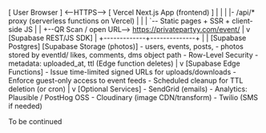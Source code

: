 [ User Browser ]  <--HTTPS-->  [ Vercel Next.js App (frontend) ]
     |                                    |
     |                                    |- /api/* proxy (serverless functions on Vercel)
     |                                    |
     |                                    `-- Static pages + SSR + client-side JS
     |
     |
     +--QR Scan / open URL--> https://privatepartyy.com/event/<eventId>
                                         |
                                         v
                                  [Supabase REST/JS SDK]
                                         |
                           +-------------+--------------+
                           |                            |
                   [Supabase Postgres]            [Supabase Storage (photos)]
                   - users, events, posts,        - photos stored by eventId/
                     likes, comments, dms           object path
                   - Row-Level Security            - metadata: uploaded_at, ttl
                                                     (Edge function deletes)
                           |
                           v
                  [Supabase Edge Functions]
                  - Issue time-limited signed URLs for uploads/downloads
                  - Enforce guest-only access to event feeds
                  - Scheduled cleanup for TTL deletion (or cron)
                           |
                           v
                 [Optional Services]
                 - SendGrid (emails)   - Analytics: Plausible / PostHog OSS
                 - Cloudinary (image CDN/transform) - Twilio (SMS if needed)

To be continued